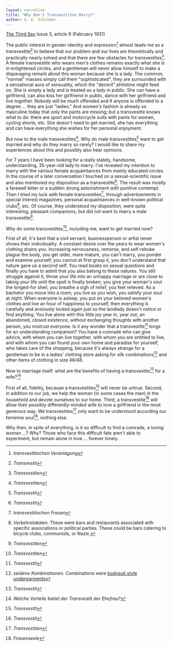 ```yaml
---
layout: narrative
title: "Why Don't Transvestites Marry?"
author: G. E. Schröder
---
```


[The Third Sex](/das-dritte-geschlecht/) Issue 3, article 9 (February 1931)

The public interest in gender identity and expression[^fn1] almost leads me as a transvestite[^fn2] to believe that our problem and our lives are theoretically and practically nearly solved and that there are few obstacles for transvestites[^fn3]. A female transvestite who wears men's clothes remains exactly what she is in enlightened circles, and a gentleman will never allow himself to make a disparaging remark about this woman because she is a lady. The common, "normal" masses simply call them "sophisticated", they are surrounded with a sensational aura of sensuality, which the "decent" philistine might feed on. She is simply a lady and is treated as a lady in public. She can have a girlfriend, can also kiss her girlfriend in public, dance with her girlfriend and live together. Nobody will be much offended and if anyone is offended to a degree &hellip; they are just "ladies." And women's fashion is already so masculine today that only the pants are missing; but a transvestite knows what to do: there are sport and motorcycle suits with pants for women, cycling shorts, etc. She doesn't need to get married, she has everything and can have everything she wishes for her personal enjoyment.

But now to the male transvestites[^fn3]. Why do male transvestites[^fn2] want to get married and why do they marry so rarely? I would like to share my experiences about this and possibly also hear opinions.

For 7 years I have been looking for a really stately, handsome, understanding, 35-year-old lady to marry. I've revealed my intention to marry with the various female acquaintances from mainly educated circles. In the course of a later conversation I touched on a sexual-scientific issue and also mentioned my disposition as a transvestite[^fn2]. The result was mostly a farewell letter or a sudden strong astonishment with punitive contempt. Then I tried my luck with female transvestites[^fn5], through advertisements in special interest magazines, personal acquaintances in well-known political clubs[^fn6], etc. Of course, they understood my disposition, were quite interesting, pleasant companions, but did not want to marry a male transvestite[^fn3].

Why do some transvestites[^fn3], including me, want to get married now?

First of all, it's best that a civil servant, businessperson or artist never shows their individuality. A constant desire over the years to wear women's clothing drains you. Increasing nervousness, remorse, and self-rebuke plague the body, you get older, more mature, you can't marry, you ponder and examine yourself, you cannot at first grasp it, you don't understand that nature gave us a second self. You read books on sexual questions and finally you have to admit that you also belong to these natures. You still struggle against it, throw your life into an unhappy marriage or are close to taking your life until the spell is finally broken; you give your woman's soul the longed-for shell, you breathe a sigh of relief, you feel relieved. As a bachelor you move into a room, you live as you wish, you satisfy your soul at night. When everyone is asleep, you put on your beloved women's clothes and live an hour of happiness to yourself, then everything is carefully and anxiously locked again just so the landlady doesn't notice or find anything. You live alone with this little joy year in, year out; an abandoned, closed existence, without exchanging thoughts with another person, you mistrust everyone. Is it any wonder that a transvestite[^fn2] longs for an understanding companion? You have a comrade who can give advice, with whom you can live together, with whom you are entitled to live, and with whom you can found your own home and paradise for yourself, who takes care of the shopping, because it's always strange for a gentleman to be in a ladies' clothing store asking for silk combinations[^fn7] and other items of clothing in size 46/48.

Now to marriage itself: what are the benefits of having a transvestite[^fn2] for a wife?[^fn8]

First of all, fidelity, because a transvestites[^fn2] will never be untrue. Second, in addition to our job, we help the woman (in some cases the man) in the household and devote ourselves to our home. Third, a transvestite[^fn2] will allow their possibly differently-minded wife to love a girlfriend in the most generous way. We transvestites[^fn3] only want to be understood according our feminine soul[^fn9], nothing else.

Why then, in spite of everything, is it so difficult to find a comrade, a loving woman &hellip;? Why? Those who face this difficult fate aren't able to experiment, but remain alone in love &hellip; forever lonely.

[^fn1]: _transvestitischen Veranlagung_
[^fn2]: _Transvestit_
[^fn3]: _Transvestiten_
[^fn5]: _transvestitischen Frauen_
[^fn6]: _Verkehrslokalen_. These were bars and restaurants associated with specific associations or political parties. These could be bars catering to bicycle clubs, communists, or Nazis.
[^fn7]: _seidene Kombinationen_. Combinations were [bodysuit style undergarments](https://blog.fidmmuseum.org/museum/2010/10/combination-undergarments.html)
[^fn8]: _Welche Vorteile bietet der Transvestit der Ehefrau?_
[^fn9]: _Frauenseele_
